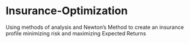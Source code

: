 # Insurance-Optimization
Using methods of analysis and Newton’s Method to create an insurance profile minimizing risk and maximizing Expected Returns
